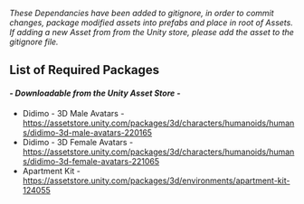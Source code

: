 _These Dependancies have been added to gitignore, in order to commit changes, package modified assets into prefabs and place in root of Assets.  
If adding a new Asset from from the Unity store, please add the asset to the gitignore file._

## List of Required Packages  
#### *- Downloadable from the Unity Asset Store -*  
- Didimo - 3D Male Avatars - https://assetstore.unity.com/packages/3d/characters/humanoids/humans/didimo-3d-male-avatars-220165    
- Didimo - 3D Female Avatars - https://assetstore.unity.com/packages/3d/characters/humanoids/humans/didimo-3d-female-avatars-221065  
- Apartment Kit - https://assetstore.unity.com/packages/3d/environments/apartment-kit-124055  
